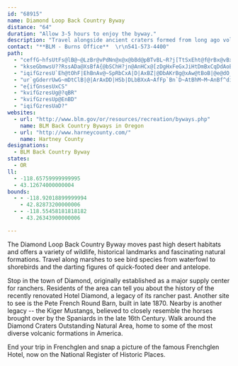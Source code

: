 ```yaml
---
id: "68915"
name: Diamond Loop Back Country Byway
distance: "64"
duration: "Allow 3-5 hours to enjoy the byway."
description: "Travel alongside ancient craters formed from long ago volcanic eruptions. "
contact: "**BLM - Burns Office**  \r\n541-573-4400"
path:
  - "ceffG~hfsUtFs@lB@~@LzBr@vPdNn@x@x@bBd@pBTvBL~R?j[TtSxEht@f@rBx@vBxA`C~AlArTfKrEfB`B^nC\\|V`A|B\\dBn@pC~AnEpD`DtCz@vAbAbCrCxKb@`CxArLr@lDhAlDv[hv@n@xB|D|SbB`KbEj[r@tBdAnBl@l@jAt@vAh@~E^dB^Hj@fDbGhEbDzBzCl@bBh@`D[fCBtDhBhK^pM\\zDnAjBfAHn@]|AGz@d@tAElCi@~CGdC|@nCtCn@p@|ArExB`Ij@nDzDh\\~@lNj@zCfAfD`ArB|PhWtBtBpAj@jB`@jTpArHQ|YiBfBEdCJpC`@lFpB~CxAzF|Cn@P~BD|ASvEaBn@K~AFfGx@vCDbBSlD_BpSwOtGkEbEgBlFeAlC_@XSf}Aq@Jb^EbJc@fT?j[C~AKbCu@vFiA`FiJxZuBjGiNz]k@pB]rBQ~B?dAFrBRhBl@bCxGvQ~@xB|AxBhAdAxBrAxAj@vCb@p[|Cx@NlBz@t@n@nApB\\x@ZfA^zBNbCHdO_@xHYpCu@hEgHnX{Nni@kGtVcTvfA}F~XgHpUmBzFoA~CcDrF{MhTcBxBgDrD}GtG}@xAk@pAYhAUvAC~ABd~BOvBbUi^zPcVlEiF|HuHd[aY|EuDzGyEhCm@~ADtA^pAl@laBr{@`E~BrCvBxRdRtE~EfAvAn@nAd@xApEhS`Hj\\~A~FrBhDhB|AvBdAt@LtARbB?bAMrBw@bAk@vEoErLoM`CyBj@_@pCy@h@Et@BdATlAr@vAlBTv@^xAJfCAjBcAzHc@`G?|@TzD\\lBhAtC|@vA~BnBhBp@fBPzBK`F_BzGmCrCg@hBMne@q@fGXfGlAxCRr@E|EaB|Es@bE_@jPm@fCNv{@pKfDx@nAh@rFrDlHpDhIfDhFjBxOnDxBXxAHrAE`PkBlBSrA?lEl@nAXbBp@~QhKxApAf@`An@dC~BtOb@rBPt@`B~CtCjEx@x@|@l@nAj@|@RrD^lDLbBKhBg@`[{LxBwA~BcCjFmHnCkEXOd@Kb@Dd@RbAfAd[xa@hBjBtA~@jG`CxEpAxCTpSNj@FnPfE~APp@?pQsBvEW|DDzGd@hDf@|KrCtF~@xDx@lAp@bC`Dp@xAnHbUt@dB|@xAz@h@|B\\xBD~AWrC{@lAMbBL`LxBrBLxEr@bQjDxAl@`FjDvHnDfEfCnARdKd@tPd@h@F~Ah@lFnE~BrCbB~DzE`OrAhDt@nAx@x@bC|AfIpEbBd@lEr@bERjI_AvHa@vEw@rCStBJtXlCxBf@xAl@pGpDnBl@lWlElCf@jC|@zAjAjArA`JvLx@x@hAv@fAZdc@^rHj@vCYx@]rAiAhA}BdBiEx@_B~@qA~GcGiBwE"
  - "kkseGbmwsU??RssADa@XsBfA{@bSChH?jn@AnHCx@[zDgHxFeGxJiHtDmBxCqDdAoBtAaBbB}CRaB@_J^ylAa@y@gBoAwByDg@gCAoDJwC~@}CtCgHf@aB?cGJ_cA?iECiN?QQ{LDmIBI?qO@mLBe\\@eDwR_@w@}BQgKY}PkIbB_EhB}@?iAiAuCMIQaCp@iYFOCuHOiA_@_AoAcAiC{CcI_AeDe@uC]eCEcBH_JdBsf@AsEsEa`@q@yDeAwDoAuDi@}@sBiBuKsHa@kB?[NeATY|Ew@bCaAXWp@oAbAqAfBkAfFyBn@c@d@w@D_BQg@YYiBi@sBaAcAgAiAgBe@kBy@aFy@_Dcg@efB_@s@wAwAoBm@cQeCoB{@_@Ys@y@yBmGqKs]_@cCaAkN[eDi@_CuAsCwAyAu@g@iCg@cBF}A`@eAp@}DrDkm@v]yAdAyTjSq@d@kB^yBKsPuEiBOwF?oBUs@ScGsCuIcDyQcImDk@oDGsCJyMvEyTJgCRwWjGeC`@yKh@qB]}@g@eL{Ms@e@{Ag@}BQmA@kAJ_A^y@l@yAjByLhQyA|A_M|He@PcBJsU?_DF{ExBeAp@c@b@k@hASrAU~DO|@i@xAc@p@eb@~_@qLfLy@dAgBfD{@fC_bAzwDoAfD}@bBaErD"
  - "iqifGzresU`Eh@tOhF|EhBnAv@~SpRbCxA|D|AxBZ|@DbAKrBg@xAw@tBoB|@e@dO_ExG{B"
  - "ur`gGderrUwG~mDtClB|@|ArAxDD|HSb|DLbBXxA~AfFp`Bn`D~AtBhM~M~AnBf^di@zExEtRnPvBz@nCPhCc@~Ao@l@e@xA_BlF_I~@cA|@o@dBu@bCYvADhDRbB^jZ|Kzc@rJnIfAxi@tFru@vFrBFvp@s@|b@QbBUbFeB``@yNrDu@tWqCrA?nBPpGzAxExArAhApHzI~BtAvDVxDw@rRiF|Dg@bDUnTTzCWtAa@`FqCje@wX`Bs@dDy@"
  - "e{ifGnsesUxCS"
  - "kvifGzresUg@?qBR"
  - "kvifGzresUp@EnBD"
  - "iqifGzresUaD?"
websites:
  - url: "http://www.blm.gov/or/resources/recreation/byways.php"
    name: BLM Back Country Byways in Oregon
  - url: "http://www.harneycounty.com/"
    name: Hartney County
designations:
  - BLM Back Country Byway
states:
  - OR
ll:
  - -118.65759999999995
  - 43.12674000000004
bounds:
  - - -118.92018899999994
    - 42.82873200000006
  - - -118.55458181818182
    - 43.26343900000006

---
```


<p>The Diamond Loop Back Country Byway moves past high desert habitats and offers a variety of wildlife, historical landmarks and fascinating natural formations. Travel along marshes to see bird species from waterfowl to shorebirds and the darting figures of quick-footed deer and antelope.</p>

<p>Stop in the town of Diamond, originally established as a major supply center for ranchers. Residents of the area can tell you about the history of the recently renovated Hotel Diamond, a legacy of its rancher past. Another site to see is the Pete French Round Barn, built in late 1870.  Nearby is another legacy -- the Kiger Mustangs, believed to closely resemble the horses brought over by the Spaniards in the late 16th Century. Walk around the Diamond Craters Outstanding Natural Area, home to some of the most diverse volcanic formations in America.</p>

<p>End your trip in Frenchglen and snap a picture of the famous Frenchglen Hotel, now on the National Register of Historic Places.</p>

